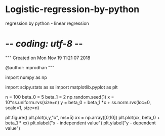 # Logistic-regression-by-python
regression by python - linear regression

# -*- coding: utf-8 -*-
"""
Created on Mon Nov 19 11:21:07 2018

@author: mprodhan
"""

import numpy as np

import scipy.stats as ss
import matplotlib.pyplot as plt


n = 100
beta_0 = 5
beta_1 = 2
np.random.seed(1)
x = 10*ss.uniform.rvs(size=n)
y = beta_0 + beta_1 *x + ss.norm.rvs(loc=0, scale=1, size=n)

plt.figure()
plt.plot(x,y,"o", ms=5)
xx = np.array([0,10])
plt.plot(xx, beta_0 + beta_1 * xx)
plt.xlabel("x - independent value")
plt.ylabel("y - dependent value")

